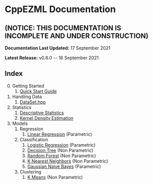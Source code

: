 # CppEZML Documentation
## (NOTICE: THIS DOCUMENTATION IS INCOMPLETE AND UNDER CONSTRUCTION)
**Documentation Last Updated:** 17 September 2021

**Latest Release:** v0.6.0 -- 16 September 2021

## Index
0. Getting Started
    1. [Quick Start Guide](quickstart/QuickStartGuide.md)
2. Handling Data
    1. [DataSet.hpp](data/DataSet.md)
3. Statistics
    1. [Descriptive Statistics](statistics/DescriptiveStatistics.md)
    2. [Kernel Density Estimation](statistics/KernelDensityEstimation.md)
4. Models
    1. Regression
        1. [Linear Regression](models/regression/LinearRegression.md) (Parametric)
    2. Classification
        1. [Logistic Regression](models/classification/LogisticRegression.md) (Parametric)
        2. [Decision Tree](models/classification/DecisionTree.md) (Non Parametric)
        3. [Random Forest](models/classification/RandomForest.md) (Non Parametric)
        4. [K Nearest Neighbors](models/classification/KNN.md) (Non Parametric)
        5. [Gaussian Naive Bayes](models/classification/GaussianNaiveBayes.md) (Parametric)
    3. Clustering
        1. [K Means](models/clustering/KMeans.md) (Non Parametric)
